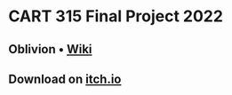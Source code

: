 # CART 315 Final Project 2022
 
## Oblivion • [Wiki](https://github.com/tonylindorock/cart315-project-final-2022/wiki/Iterative-Prototype)
## Download on [itch.io](https://tony-lindorock.itch.io/oblivion?password=oblivion)
